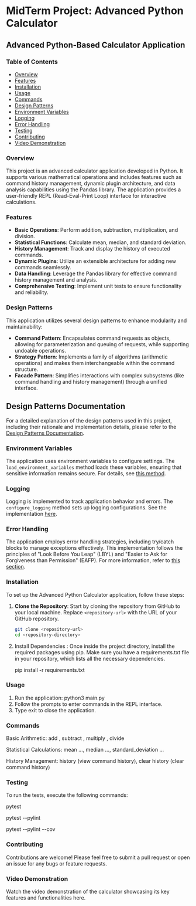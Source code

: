 # MidTerm Project: Advanced Python Calculator

## Advanced Python-Based Calculator Application

### Table of Contents
- [Overview](#overview)
- [Features](#features)
- [Installation](#installation)
- [Usage](#usage)
- [Commands](#commands)
- [Design Patterns](#design-patterns)
- [Environment Variables](#environment-variables)
- [Logging](#logging)
- [Error Handling](#error-handling)
- [Testing](#testing)
- [Contributing](#contributing)
- [Video Demonstration](#video-demonstration)

### Overview
This project is an advanced calculator application developed in Python. It supports various mathematical operations and includes features such as command history management, dynamic plugin architecture, and data analysis capabilities using the Pandas library. The application provides a user-friendly REPL (Read-Eval-Print Loop) interface for interactive calculations.

### Features
- **Basic Operations**: Perform addition, subtraction, multiplication, and division.
- **Statistical Functions**: Calculate mean, median, and standard deviation.
- **History Management**: Track and display the history of executed commands.
- **Dynamic Plugins**: Utilize an extensible architecture for adding new commands seamlessly.
- **Data Handling**: Leverage the Pandas library for effective command history management and analysis.
- **Comprehensive Testing**: Implement unit tests to ensure functionality and reliability.

### Design Patterns
This application utilizes several design patterns to enhance modularity and maintainability:
- **Command Pattern**: Encapsulates command requests as objects, allowing for parameterization and queuing of requests, while supporting undoable operations.
- **Strategy Pattern**: Implements a family of algorithms (arithmetic operations) and makes them interchangeable within the command structure.
- **Facade Pattern**: Simplifies interactions with complex subsystems (like command handling and history management) through a unified interface.

## Design Patterns Documentation
For a detailed explanation of the design patterns used in this project, including their rationale and implementation details, please refer to the [Design Patterns Documentation](./design_patterns_documentation.md).

### Environment Variables
The application uses environment variables to configure settings. The `load_environment_variables` method loads these variables, ensuring that sensitive information remains secure. For details, see [this method](app/__init__.py).

### Logging
Logging is implemented to track application behavior and errors. The `configure_logging` method sets up logging configurations. See the implementation [here](app/__init__.py).

### Error Handling
The application employs error handling strategies, including try/catch blocks to manage exceptions effectively. This implementation follows the principles of "Look Before You Leap" (LBYL) and "Easier to Ask for Forgiveness than Permission" (EAFP). For more information, refer to [this section](app/__init__.py).

### Installation
To set up the Advanced Python Calculator application, follow these steps:

1. **Clone the Repository**: Start by cloning the repository from GitHub to your local machine. Replace `<repository-url>` with the URL of your GitHub repository.
   ```bash
   git clone <repository-url>
   cd <repository-directory>

2. Install Dependencies : Once inside the project directory, install the required packages using pip. Make sure you have a requirements.txt file in your repository, which lists all the necessary dependencies.
    
    pip install -r requirements.txt

### Usage

1. Run the application:
    python3 main.py
2. Follow the prompts to enter commands in the REPL interface.
3. Type exit to close the application.

### Commands

Basic Arithmetic: add <num1> <num2>, subtract <num1> <num2>, multiply <num1> <num2>, divide <num1> <num2>

Statistical Calculations: mean <num1> <num2> ..., median <num1> <num2> ..., standard_deviation <num1> <num2> ...

History Management: history (view command history), clear history (clear command history)

### Testing

To run the tests, execute the following commands:

pytest

pytest --pylint

pytest --pylint --cov

### Contributing

Contributions are welcome! Please feel free to submit a pull request or open an issue for any bugs or feature requests.

### Video Demonstration

Watch the video demonstration of the calculator showcasing its key features and functionalities here.